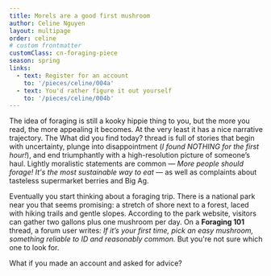 ```yaml
---
title: Morels are a good first mushroom
author: Celine Nguyen
layout: multipage
order: celine
# custom frontmatter
customClass: cn-foraging-piece
season: spring
links:
  - text: Register for an account
    to: '/pieces/celine/004a'
  - text: You'd rather figure it out yourself
    to: '/pieces/celine/004b'
---
```


The idea of foraging is still a kooky hippie thing to you, but the more you read, the more appealing it becomes. At the very least it has a nice narrative trajectory. The What did you find today? thread is full of stories that begin with uncertainty, plunge into disappointment (*I found NOTHING for the first hour!*), and end triumphantly with a high-resolution picture of someone’s haul. Lightly moralistic statements are common — *More people should forage! It's the most sustainable way to eat* — as well as complaints about tasteless supermarket berries and Big Ag.

Eventually you start thinking about a foraging trip. There is a national park near you that seems promising: a stretch of shore next to a forest, laced with hiking trails and gentle slopes. According to the park website, visitors can gather two gallons plus one mushroom per day. On a **Foraging 101** thread, a forum user writes: *If it’s your first time, pick an easy mushroom, something reliable to ID and reasonably common.* But you're not sure which one to look for.

What if you made an account and asked for advice?
